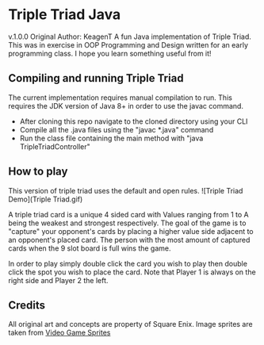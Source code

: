 # Triple Triad Java 
v.1.0.0 
Original Author: KeagenT
A fun Java implementation of Triple Triad.
This was in exercise in OOP Programming and Design
written for an early programming class.
I hope you learn something useful from it!

## Compiling and running Triple Triad
The current implementation requires manual compilation to run.
This requires the JDK version of Java 8+ in order to use the javac command.

* After cloning this repo navigate to the cloned directory using your CLI
* Compile all the .java files using the "javac *.java" command
* Run the class file containing the main method with "java TripleTriadController"

## How to play
This version of triple triad uses the default and open rules.
![Triple Triad Demo](Triple Triad.gif)

A triple triad card is a unique 4 sided card with Values ranging from 1 to A 
being the weakest and strongest respectively. The goal of the game is to "capture"
your opponent's cards by placing a higher value side adjacent to an opponent's placed card.
The person with the most amount of captured cards when the 9 slot board is full wins the game.

In order to play simply double click the card you wish to play then double click the spot you wish
to place the card. Note that Player 1 is always on the right side and Player 2 the left.

## Credits
All original art and concepts are property of Square Enix. 
Image sprites are taken from [Video Game Sprites](http://www.videogamesprites.net/)